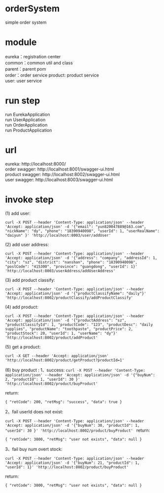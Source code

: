 # orderSystem
simple order system

# module
eureka：registration center  
common：common util and class    
parent：parent pom   
order：order service 
product: product service    
user: user service    

# run step
run EurekaApplication   
run UserApplication     
run OrderApplication    
run ProductApplication  

# url
eureka: http://localhost:8000/  
order swagger: http://localhost:8001/swagger-ui.html    
product swagger: http://localhost:8002/swagger-ui.html  
user swagger: http://localhost:8003/swagger-ui.html 

# invoke step
(1) add user:

`curl -X POST --header 'Content-Type: application/json' --header 'Accept: application/json' -d '{"email": "yun820047889@163.com", "nickName": "dy", "phone": "18390940098", "userId": 1, "userRealName": "daiyun" }' 'http://localhost:8003/user/addUser'`

(2) add user address:

`curl -X POST --header 'Content-Type: application/json' --header 'Accept: application/json' -d '{"address": "company", "addressId": 1, "city": "sz", "district": "nanshan", "phone": "18390940098", "postCode": "415300", "province": "guangdong", "userId": 1}' 'http://localhost:8003/userAddress/addUserAddress'`

(3) add product classify:

`curl -X POST --header 'Content-Type: application/json' --header 'Accept: application/json' -d '{"productClassifyName": "daily"}' 'http://localhost:8002/productClassify/addProductClassify'`

(4) add product:

`curl -X POST --header 'Content-Type: application/json' --header 'Accept: application/json' -d '{"productAddress": "sz", "productClassifyId": 1, "productCode": "123", "productDesc": "daily supplies", "productName": "toothpaste", "productPrice": 2, "productStock": 20, "userId": 1, "userName": "dy"}' 'http://localhost:8002/product/addProduct'`

(5) get a product:

 `curl -X GET --header 'Accept: application/json' 'http://localhost:8002/product/getProduct?productId=1'`

(6) buy product :
1、success:
`curl -X POST --header 'Content-Type: application/json' --header 'Accept: application/json' -d '{"buyNum": 2, "productId": 1, "userId": 30 }' 'http://localhost:8002/product/buyProduct'`
   
return:

`{
       "retCode": 200,
       "retMsg": "success",
       "data": true
}`
   
2、fail userId does not exist:

`curl -X POST --header 'Content-Type: application/json' --header 'Accept: application/json' -d '{"buyNum": 30, "productId": 1, "userId": 30 }' 'http://localhost:8002/product/buyProduct'
`
return:

`{
      "retCode": 3000,
      "retMsg": "user not exists",
      "data": null
}`   
   
3、fail buy num overt stock: 
   
`curl -X POST --header 'Content-Type: application/json' --header 'Accept: application/json' -d '{"buyNum": 21, "productId": 1, "userId": 1}' 'http://localhost:8002/product/buyProduct'`
     
return:

`{
      "retCode": 3000,
      "retMsg": "user not exists",
      "data": null
}`
   
